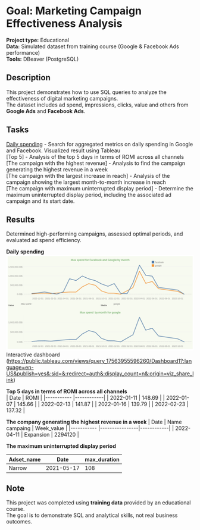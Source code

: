 # Goal: Marketing Campaign Effectiveness Analysis
**Project type:** Educational  
**Data:** Simulated dataset from training course (Google & Facebook Ads performance)  
**Tools:** DBeaver (PostgreSQL)
## Description 
This project demonstrates how to use SQL queries to analyze the effectiveness of digital marketing campaigns.  
The dataset includes ad spend, impressions, clicks, value and others from **Google Ads** and **Facebook Ads**.
## Tasks
[Daily spending]() - Search for aggregated metrics on daily spending in Google and Facebook. Visualized result using Tableau  
[Top 5] - Analysis of the top 5 days in terms of ROMI across all channels  
[The campaign with the highest revenue] - Analysis to find the campaign generating the highest revenue in a week  
[The campaign with the largest increase in reach] - Analysis of the campaign showing the largest month-to-month increase in reach  
[The campaign with maximum uninterrupted display period] - Determine the maximum uninterrupted display period, including the associated ad campaign and its start date.

## Results
Determined high-performing campaigns, assessed optimal periods, and evaluated ad spend efficiency.  

**Daily spending**  
![Dashboard Screenshot](https://github.com/katerynamaiatska/Data_portfolio/blob/main/project1/Dashboard%201.png?raw=true)
Interactive dashboard (https://public.tableau.com/views/query_17563955596260/Dashboard1?:language=en-US&publish=yes&:sid=&:redirect=auth&:display_count=n&:origin=viz_share_link)

**Top 5 days in terms of ROMI across all channels**  
|    Date    |      ROMI  |
|----------- |------------|
| 2022-01-11 |  148.69    |
| 2022-01-07 |	145.66    |
| 2022-02-13 |	141.87    |
| 2022-01-16 |	139.79    |
| 2022-02-23 |	137.32    |

**The company generating the highest revenue in a week**
|    Date    | Name campaing  | Week_value |
|----------- |----------------|------------|
| 2022-04-11 | Expansion	    |  2294120   |

**The maximum uninterrupted display period**

|  Adset_name |    Date    | max_duration |
|-----------  |------------|--------------|
|    Narrow   | 2021-05-17 |      108     |


## Note 
This project was completed using **training data** provided by an educational course.  
The goal is to demonstrate SQL and analytical skills, not real business outcomes.
